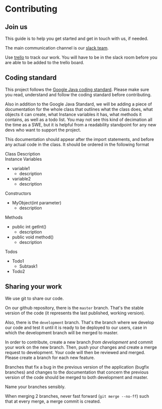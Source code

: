 # Contributing

## Join us

This guide is to help you get started and get in touch with us, if needed.

The main communication channel is our
[slack team](https://rlearnprograming.slack.com/shared_invite/MTM5NzQwOTU5MjY5LTE0ODY2OTQ4NjYtZDE0MGU4ZTY0NA).

Use
[trello](https://trello.com/invite/b/HZQ5RPer/36b3a64b8c2cc299f1088f547a62f60d/kanban)
to track our work. You will have to be in the slack room before you are able to be added to the trello board.


## Coding standard

This project follows the
[Google Java coding standard](https://google.github.io/styleguide/javaguide.html).
Please make sure you read, understand and follow the coding standard before
contributing.

Also in addition to the Google Java Standard, we will be adding a piece of 
documentation for the whole class that outlines what the class does, what objects it can create,
what Instance variables it has, what methods it contains, as well as a todo list. 
You may not see this kind of decimation all the time as a SWE, but it is
helpful from a readability standpoint for any new devs who want to support the project. 
  
This documentation should appear after the import statements, and before any actual code 
in the class. It should be ordered in the following format 

Class Description   
Instance Variables 
*  variable1 
    *  description 
*  variable2
    *  description 
  
Constructors 
*  MyObject(int parameter)
    *  description 

Methods 
*  public int getInt() 
    *  description 
*  public void method()
    *  description 
  
Todos 
*  Todo1
    *  Subtask1 
*  Todo2 
    
    

## Sharing your work

We use git to share our code.

On our github repository, there is the ```master``` branch. That's the
stable version of the code (it represents the last published, working version).

Also, there is the ```development``` branch. That's the branch where we develop
our code and test it until it is ready to be deployed to our users, case in
which the development branch will be merged to master.

In order to contribute, create a new branch *from development* and commit your
work on the new branch. Then, push your changes and create a merge request to
development. Your code will then be reviewed and merged. Please create a
branch for each new feature.

Branches that fix a bug in the previous version of the application (bugfix
branches) and changes to the documentation that concern the previous version
of the code should be merged to both development and master.

Name your branches sensibly.

When merging 2 branches, never fast forward (```git merge --no-ff```) such that
at every merge, a merge commit is created.
